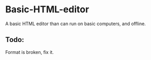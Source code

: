 # Basic-HTML-editor
A basic HTML editor than can run on basic computers, and offline.
## Todo:
Format is broken, fix it.

